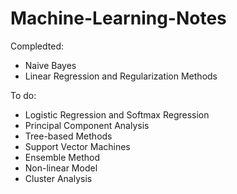 # Machine-Learning-Notes
Compledted:
* Naive Bayes
* Linear Regression and Regularization Methods

To do:
* Logistic Regression and Softmax Regression
* Principal Component Analysis
* Tree-based Methods
* Support Vector Machines
* Ensemble Method
* Non-linear Model
* Cluster Analysis
